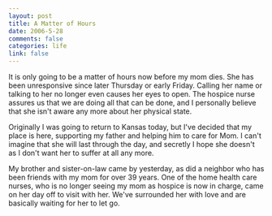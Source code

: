 ```yaml
--- 
layout: post
title: A Matter of Hours
date: 2006-5-28
comments: false
categories: life
link: false
---
```

It is only going to be a matter of hours now before my mom dies. She has been unresponsive since later Thursday or early Friday. Calling her name or talking to her no longer even causes her eyes to open. The hospice nurse assures us that we are doing all that can be done, and I personally believe that she isn't aware any more about her physical state.

Originally I was going to return to Kansas today, but I've decided that my place is here, supporting my father and helping him to care for Mom. I can't imagine that she will last through the day, and secretly I hope she doesn't as I don't want her to suffer at all any more.

My brother and sister-on-law came by yesterday, as did a neighbor who has been friends with my mom for over 39 years. One of the home health care nurses, who is no longer seeing my mom as hospice is now in charge, came on her day off to visit with her. We've surrounded her with love and are basically waiting for her to let go.
